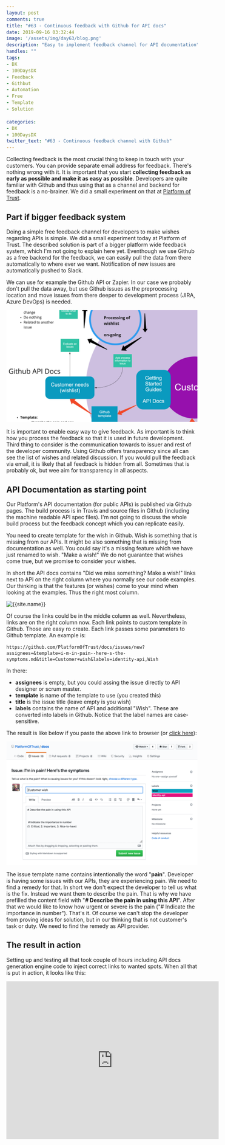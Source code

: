 ```yaml
---
layout: post
comments: true
title: "#63 - Continuous feedback with Github for API docs"
date: 2019-09-16 03:32:44
image: '/assets/img/day63/blog.png'
description: "Easy to implement feedback channel for API documentation"
handles: "" 
tags:
- DX 
- 100DaysDX
- Feedback
- Githbut
- Automation
- Free
- Template
- Solution

categories:
- DX
- 100DaysDX
twitter_text: "#63 - Continuous feedback channel with Github"
---
```


Collecting feedback is the most crucial thing to keep in touch with your customers. You can provide separate email address for feedback. There's nothing wrong with it. It is important that you start **collecting feedback as early as possible and make it as easy as possible**. Developers are quite familiar with Github and thus using that as a channel and backend for feedback is a no-brainer. We did a small experiment on that at [Platform of Trust](https://platformoftrust.net). 

## Part if bigger feedback system

Doing a simple free feedback channel for developers to make wishes regarding APIs is simple. We did a small experiment today at Platform of Trust. The described solution is part of a bigger platform wide feedback system, which I'm not going to explain here yet. Eventhough we use Github as a free backend for the feedback, we can easily pull the data from there automatically to where ever we want. Notification of new issues are automatically pushed to Slack. 

We can use for example the Github API or Zapier. In our case we probably don't pull the data away, but use Github issues as the preprocessing location and move issues from there deeper to development process (JIRA, Azure DevOps) is needed. 

<img itemprop="image" src="/assets/img/day63/begin.jpg" alt="{{site.name}}"/>

It is important to enable easy way to give feedback. As important is to think how you process the feedback so that it is used in future development. Third thing to consider is the communication towards to issuer and rest of the developer community. Using Github offers transparency since all can see the list of wishes and related discussion. If you would pull the feedback via email, it is likely that all feedback is hidden from all. Sometimes that is probably ok, but wee aim for transparency in all aspects. 

## API Documentation as starting point

Our Platform's API documentation (for public APIs) is published via Github pages. The build process is in Travis and source files in Github (including the machine readable API spec files). I'm not going to discuss the whole build process but the feedback concept which you can replicate easily. 

You need to create template for the wish in Github. Wish is something that is missing from our APIs. It might be also something that is missing from documentation as well. You could say it's a missing feature which we have just renamed to wish. "Make a wish!" We do not guarantee that wishes come true, but we promise to consider your wishes. 

In short the API docs contains "Did we miss something? Make a wish!" links next to API on the right column where you normally see our code examples. Our thinking is that the features (or wishes) come to your mind when looking at the examples. Thus the right most column. 

<img itemprop="image" src="/assets/img/day63/docs.png" alt="{{site.name}}"/>


Of course the links could be in the middle column as well. Nevertheless, links are on the right column now. Each link points to custom template in Github. Those are easy ro create. Each link passes some parameters to Github template. An example is: 

```
https://github.com/PlatformOfTrust/docs/issues/new?assignees=&template=i-m-in-pain--here-s-the-symptoms.md&title=Customer+wish&labels=identity-api,Wish
```
In there: 

- **assignees** is empty, but you could assing the issue directly to API designer or scrum master. 
- **template** is name of the template to use (you created this)
- **title** is the issue title (leave empty is you wish)
- **labels** contains the name of API and additional "Wish". These are converted into labels in Github. Notice that the label names are case-sensitive. 

The result is like below if you paste the above link to browser (or [click here](https://github.com/PlatformOfTrust/docs/issues/new?assignees=&template=i-m-in-pain--here-s-the-symptoms.md&title=Customer+wish&labels=identity-api,Wish
)): 

<img itemprop="image" src="/assets/img/day63/template.png" alt="{{site.name}}"/>

The issue template name contains intentionally the word "**pain**". Developer is having some issues with our APIs, they are experiencing pain. We need to find a remedy for that. In short we don't expect the developer to tell us what is the fix. Instead we want them to describe the pain. That is why we have prefilled the content field with "**# Describe the pain in using this API**". After that we would like to know how urgent or severe is the pain ("# Indicate the importance in number"). That's it. Of course we can't stop the developer from proving ideas for solution, but in our thinking that is not customer's task or duty. We need to find the remedy as API provider. 

## The result in action

Setting up and testing all that took couple of hours including API docs generation engine code to inject correct links to wanted spots. When all that is put in action, it looks like this: 

<iframe width="560" height="415" src="https://www.youtube.com/embed/pKdeEzcZP0Y" frameborder="0" allow="accelerometer; autoplay; encrypted-media; gyroscope; picture-in-picture" allowfullscreen></iframe>
